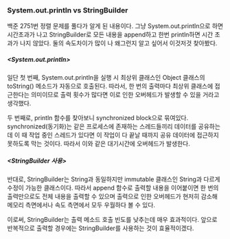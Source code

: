 ### System.out.println vs StringBuilder


백준 2751번 정렬 문제를 풀다가 알게 된 내용이다.
그냥 System.out.println으로 하면 시간초과가 나고 StringBuilder로 모든 내용을 append하고 한번 println하면 시간 초과가 나지 않았다.
둘의 속도차이가 많이 나 왜그런지 알고 싶어서 이것저것 찾아봤다.


##### <System.out.println>

 일단 첫 번째, System.out.println을 실행 시 최상위 클래스인 Object 클래스의 toString() 메소드가 자동으로 호출된다.
따라서, 한 번의 출력마다 최상위 클래스에 접근한다는 의미이므로 출력 횟수가 많다면 이로 인한 오버헤드가 발생할 수 있을 거라고 생각했다.
 
 두 번째로, println 함수를 찾아보니 synchronized block으로 묶여있다. synchronized(동기화)는 같은 프로세스에 존재하는 스레드들끼리 데이터를 공유하는데
이 때 작업 중인 스레드가 있다면 이 작업이 다 끝날 때까지 공유 데이터에 접근하지 못하도록 막는 것이다. 따라서 이와 같은 대기시간에 오버헤드가 발생한다. 


##### <StringBuilder 사용>

반대로, StringBuilder는 String과 동일하지만 immutable 클래스인 String과 다르게 수정이 가능한 클래스이다. 따라서 append 함수로 출력할 내용을 이어붙이면
한 번의 출력만으로도 전체 내용을 출력할 수 있으며 출력으로 인한 오버헤드가 현저히 감소해 메모리 측면에서나 속도 측면에서 모두 우월하다 볼 수 있다.

이로써, StringBuilder는 출력 메소드 호출 빈도를 낮추는데 매우 효과적이다. 앞으로 반복적으로 출력할 경우에는 StringBuilder를 사용하는 것이 효율적이겠다.
  
  
  
  
  
  
  
  
  
  
  
